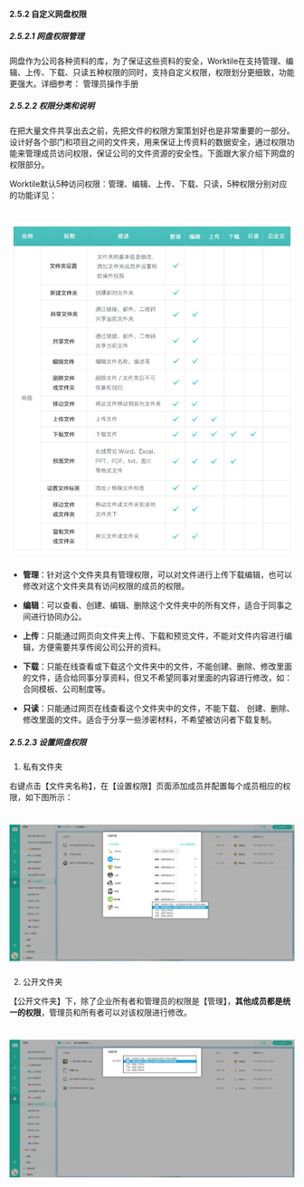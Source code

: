 #### 2.5.2 自定义网盘权限

##### 2.5.2.1 网盘权限管理

网盘作为公司各种资料的库，为了保证这些资料的安全，Worktile在支持管理、编辑、上传、下载、只读五种权限的同时，支持自定义权限，权限划分更细致，功能更强大。详细参考： 管理员操作手册

##### 2.5.2.2 权限分类和说明

在把大量文件共享出去之前，先把文件的权限方案策划好也是非常重要的一部分。设计好各个部门和项目之间的文件夹，用来保证上传资料的数据安全，通过权限功能来管理成员访问权限，保证公司的文件资源的安全性。下面跟大家介绍下网盘的权限部分。

Worktile默认5种访问权限：管理、编辑、上传、下载、只读，5种权限分别对应的功能详见：

# ![](/assets/5.2网盘的权限.png)

* **管理**：针对这个文件夹具有管理权限，可以对文件进行上传下载编辑，也可以修改对这个文件夹具有访问权限的成员的权限。

* **编辑**：可以查看、创建、编辑、删除这个文件夹中的所有文件，适合于同事之间进行协同办公。

* **上传**：只能通过网页向文件夹上传、下载和预览文件，不能对文件内容进行编辑，方便需要共享传阅公司公开的资料。

* **下载**：只能在线查看或下载这个文件夹中的文件，不能创建、删除、修改里面的文件，适合给同事分享资料，但又不希望同事对里面的内容进行修改，如：合同模板、公司制度等。

* **只读**：只能通过网页在线查看这个文件夹中的文件，不能下载、    创建、删除、修改里面的文件。适合于分享一些涉密材料，不希望被访问者下载复制。

##### 2.5.2.3 设置网盘权限

1) 私有文件夹

右键点击【文件夹名称】，在【设置权限】页面添加成员并配置每个成员相应的权限，如下图所示：

# ![](/assets/5.2网盘的权限-设置权限.png)

2) 公开文件夹

【公开文件夹】下，除了企业所有者和管理员的权限是【管理】，**其他成员都是统一的权限**，管理员和所有者可以对该权限进行修改。

# ![](/assets/5.2网盘的权限-设置权限2.png)


